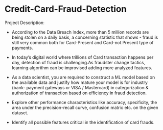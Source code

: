 # Credit-Card-Fraud-Detection

Project Description:

* According to the Data Breach Index, more than 5 million records are being stolen on a daily basis, a concerning statistic that shows - fraud is still very common both for Card-Present and Card-not Present type of payments. 
          
* In today’s digital world where trillions of Card transaction happens per day, detection of fraud is challenging.As fraudster change tactics, learning algorithm can be improvised adding more analyzed features.
          
* As a data scientist, you are required to construct a ML model based on the available data and justify how mature your model is for industry (bank- payment gateways or VISA / Mastercard) in categorization & authorization of transaction based on efficiency in fraud detection.
          
* Explore other performance characteristics like accuracy, specificity, the area under the precision-recall curve, confusion matric etc. on the given dataset.

* Identify all possible features critical in the identification of card frauds.
